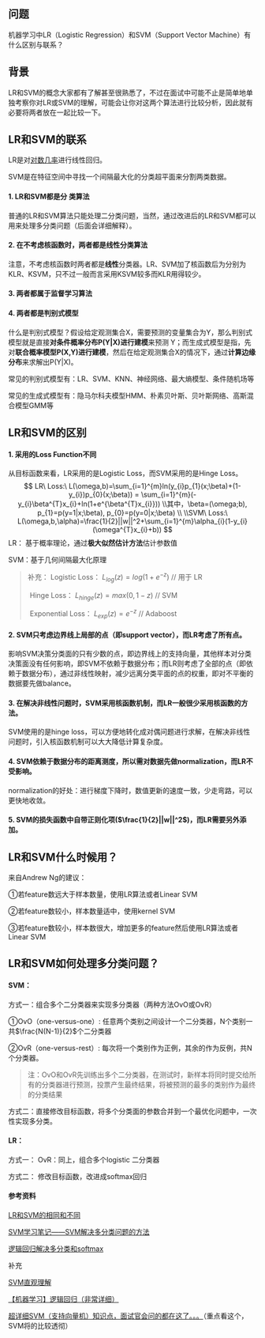 ## 问题

机器学习中LR（Logistic Regression）和SVM（Support Vector Machine）有什么区别与联系？

## 背景

LR和SVM的概念大家都有了解甚至很熟悉了，不过在面试中可能不止是简单地单独考察你对LR或SVM的理解，可能会让你对这两个算法进行比较分析，因此就有必要将两者放在一起比较一下。

## LR和SVM的联系

LR是对<u>对数几率</u>进行线性回归。

SVM是在特征空间中寻找一个间隔最大化的分类超平面来分割两类数据。

#### 1. LR和SVM都是分 类算法

普通的LR和SVM算法只能处理二分类问题，当然，通过改进后的LR和SVM都可以用来处理多分类问题（后面会详细解释）。

#### 2. 在不考虑核函数时，两者都是线性分类算法

注意，不考虑核函数时两者都是**线性**分类器。LR、SVM加了核函数后为分别为KLR、KSVM，只不过一般而言采用KSVM较多而KLR用得较少。

#### 3. 两者都属于监督学习算法

#### 4. 两者都是判别式模型

什么是判别式模型？假设给定观测集合X，需要预测的变量集合为Y，那么判别式模型就是直接**对条件概率分布P(Y|X)进行建模**来预测 Y；而生成式模型是指，先对**联合概率模型P(X,Y)进行建模**，然后在给定观测集合X的情况下，通过**计算边缘分布**来求解出P(Y|X)。

常见的判别式模型有：LR、SVM、KNN、神经网络、最大熵模型、条件随机场等

常见的生成式模型有：隐马尔科夫模型HMM、朴素贝叶斯、贝叶斯网络、高斯混合模型GMM等



## LR和SVM的区别

#### 1. 采用的Loss Function不同

从目标函数来看，LR采用的是Logistic Loss，而SVM采用的是Hinge Loss。
$$
LR\ Loss:\ L(\omega,b)=\sum_{i=1}^{m}ln(y_{i}p_{1}(x;\beta)+(1-y_{i})p_{0}(x;\beta)) = \sum_{i=1}^{m}(-y_{i}\beta^{T}x_{i}+ln(1+e^{\beta^{T}x_{i}}))
\\其中，\beta=(\omega;b), p_{1}=p(y=1|x;\beta), p_{0}=p(y=0|x;\beta)  \\
\\SVM\ Loss:\ L(\omega,b,\alpha)=\frac{1}{2}||w||^2+\sum_{i=1}^{m}\alpha_{i}(1-y_{i}(\omega^{T}x_{i}+b))
$$
LR： 基于概率理论，通过**极大似然估计方法**估计参数值

SVM：基于几何间隔最大化原理

> 补充：		Logistic Loss：			 $L_{log}(z)=log(1+e^{-z})$                   // 用于 LR
>
> ​					Hinge Loss：		  	 $L_{hinge}(z)=max(0,1-z)$             // SVM
>
> ​					Exponential Loss：	$L_{exp}(z)=e^{-z}$  								 // Adaboost

#### 2. SVM只考虑边界线上局部的点（即support vector），而LR考虑了所有点。

影响SVM决策分类面的只有少数的点，即边界线上的支持向量，其他样本对分类决策面没有任何影响，即SVM不依赖于数据分布；而LR则考虑了全部的点（即依赖于数据分布），通过非线性映射，减少远离分类平面的点的权重，即对不平衡的数据要先做balance。

#### 3. 在解决非线性问题时，SVM采用核函数机制，而LR一般很少采用核函数的方法。

SVM使用的是hinge loss，可以方便地转化成对偶问题进行求解，在解决非线性问题时，引入核函数机制可以大大降低计算复杂度。

#### 4. SVM依赖于数据分布的距离测度，所以需对数据先做normalization，而LR不受影响。

normalization的好处：进行梯度下降时，数值更新的速度一致，少走弯路，可以更快地收敛。

#### 5. SVM的损失函数中自带正则化项($\frac{1}{2}||w||^2$)，而LR需要另外添加。



## LR和SVM什么时候用？

来自Andrew Ng的建议：

①若feature数远大于样本数量，使用LR算法或者Linear SVM

②若feature数较小，样本数量适中，使用kernel SVM

③若feature数较小，样本数很大，增加更多的feature然后使用LR算法或者Linear SVM



## LR和SVM如何处理多分类问题？

#### SVM：

方式一：组合多个二分类器来实现多分类器（两种方法OvO或OvR）

①OvO（one-versus-one）: 任意两个类别之间设计一个二分类器，N个类别一共$\frac{N(N-1)}{2}$个二分类器

②OvR（one-versus-rest）: 每次将一个类别作为正例，其余的作为反例，共N个分类器。

> 注：OvO和OvR先训练出多个二分类器，在测试时，新样本将同时提交给所有的分类器进行预测，投票产生最终结果，将被预测的最多的类别作为最终的分类结果

方式二：直接修改目标函数，将多个分类面的参数合并到一个最优化问题中，一次性实现多分类。

#### LR：

方式一： OvR：同上，组合多个logistic 二分类器

方式二： 修改目标函数，改进成softmax回归



#### 参考资料

[LR和SVM的相同和不同](https://www.cnblogs.com/bentuwuying/p/6616761.html)

[SVM学习笔记——SVM解决多分类问题的方法](https://blog.csdn.net/mao_hui_fei/article/details/80452424)

[逻辑回归解决多分类和softmax](https://blog.csdn.net/u012879957/article/details/81197903)

补充

[SVM直观理解](https://zhuanlan.zhihu.com/p/40857202?utm_source=qq)

[【机器学习】逻辑回归（非常详细）](https://zhuanlan.zhihu.com/p/74874291)

[超详细SVM（支持向量机）知识点，面试官会问的都在这了。。。](https://zhuanlan.zhihu.com/p/76946313)（重点看这个，SVM将的比较透彻）

